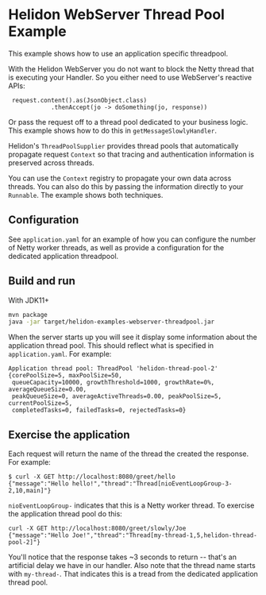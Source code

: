 # Helidon WebServer Thread Pool Example

This example shows how to use an application specific threadpool.

With the Helidon WebServer you do not want to block the Netty thread that is executing
your Handler. So you either need to use WebServer's reactive APIs:

```
 request.content().as(JsonObject.class)
            .thenAccept(jo -> doSomething(jo, response))
```

Or pass the request off to a thread pool dedicated to your business logic. This
example shows how to do this in `getMessageSlowlyHandler`.

Helidon's `ThreadPoolSupplier` provides thread pools that automatically propagate
request `Context` so that tracing and authentication information is preserved across
threads.

You can use the `Context` registry to propagate your own data across threads. You can
 also do this by passing the information directly to your `Runnable`. The
example shows both techniques.

## Configuration

See `application.yaml` for an example of how you can configure the number of Netty
worker threads, as well as provide a configuration for the dedicated application
threadpool.

## Build and run

With JDK11+
```bash
mvn package
java -jar target/helidon-examples-webserver-threadpool.jar
```

When the server starts up you will see it display some information about the application
thread pool. This should reflect what is specified in `application.yaml`. For example:

```
Application thread pool: ThreadPool 'helidon-thread-pool-2' {corePoolSize=5, maxPoolSize=50,
 queueCapacity=10000, growthThreshold=1000, growthRate=0%, averageQueueSize=0.00,
 peakQueueSize=0, averageActiveThreads=0.00, peakPoolSize=5, currentPoolSize=5,
 completedTasks=0, failedTasks=0, rejectedTasks=0}
```

## Exercise the application

Each request will return the name of the thread the created the response. For example:

```
$ curl -X GET http://localhost:8080/greet/hello
{"message":"Hello hello!","thread":"Thread[nioEventLoopGroup-3-2,10,main]"}
```

`nioEventLoopGroup-` indicates that this is a Netty worker thread. To exercise
the application thread pool do this:

```
curl -X GET http://localhost:8080/greet/slowly/Joe
{"message":"Hello Joe!","thread":"Thread[my-thread-1,5,helidon-thread-pool-2]"}
```

You'll notice that the response takes ~3 seconds to return -- that's an artificial delay
we have in our handler. Also note that the thread name starts with `my-thread-`. That indicates
this is a tread from the dedicated application thread pool.
